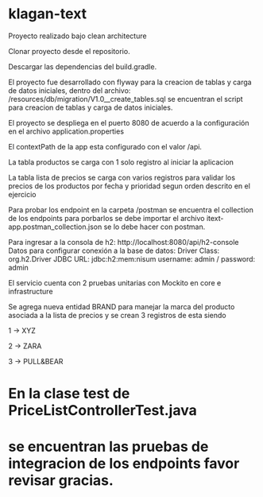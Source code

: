 # klagan-text

Proyecto realizado bajo clean architecture

Clonar proyecto desde el repositorio.

Descargar las dependencias del build.gradle.

El proyecto fue desarrollado con flyway para la creacion de tablas y carga de datos iniciales, dentro del archivo: /resources/db/migration/V1.0__create_tables.sql se encuentran el script para creacion de tablas y carga de datos iniciales.

El proyecto se despliega en el puerto 8080 de acuerdo a la configuración en el archivo application.properties

El contextPath de la app esta configurado con el valor /api.

La tabla productos se carga con 1 solo registro al iniciar la aplicacion

La tabla lista de precios se carga con varios registros para validar los precios de los productos por fecha y prioridad segun orden descrito en el ejercicio

Para probar los endpoint en la carpeta /postman se encuentra el collection de los endpoints para porbarlos se debe importar el archivo itext-app.postman_collection.json se lo debe hacer con postman.

Para ingresar a la consola de h2: http://localhost:8080/api/h2-console Datos para configurar conexión a la base de datos: Driver Class: org.h2.Driver JDBC URL: jdbc:h2:mem:nisum username: admin / password: admin

El servicio cuenta con 2 pruebas unitarias con Mockito en core e infrastructure

Se agrega nueva entidad BRAND para manejar la marca del producto asociada a la lista de precios y se crean 3 registros de esta
siendo 

1 -> XYZ

2 -> ZARA

3 -> PULL&BEAR

# En la clase test de PriceListControllerTest.java 

# se encuentran las pruebas de integracion de los endpoints favor revisar gracias.
